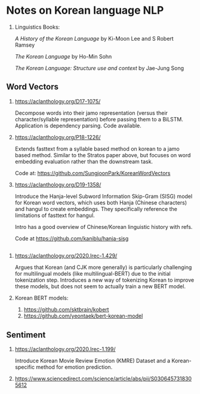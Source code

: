 # Notes on Korean language NLP

1. Linguistics Books:
    
    *A History of the Korean Language* by Ki-Moon Lee and S Robert Ramsey

    *The Korean Language* by Ho-Min Sohn

    *The Korean Language: Structure use and context* by Jae-Jung Song

## Word Vectors

1. https://aclanthology.org/D17-1075/

    Decompose words into their jamo representation (versus their character/syllable representation) before passing them to a BiLSTM.  Application is dependency parsing.  Code available.


1. https://aclanthology.org/P18-1226/

    Extends fasttext from a syllable based method on korean to a jamo based method.
    Similar to the Stratos paper above, but focuses on word embedding evaluation rather than the downstream task.

    Code at: https://github.com/SungjoonPark/KoreanWordVectors

1. https://aclanthology.org/D19-1358/

    Introduce the Hanja-level Subword Information Skip-Gram (SISG) model for Korean word vectors, which uses both Hanja (Chinese characters) and hangul to create embeddings.
    They specifically reference the limitations of fasttext for hangul.

    Intro has a good overview of Chinese/Korean linguistic history with refs.    

    Code at https://github.com/kaniblu/hanja-sisg

## 

1. https://aclanthology.org/2020.lrec-1.429/

    Argues that Korean (and CJK more generally) is particularly challenging for multilingual models (like multilingual-BERT) due to the initial tokenization step.
    Introduces a new way of tokenizing Korean to improve these models,
    but does not seem to actually train a new BERT model.

1. Korean BERT models:
    1. https://github.com/sktbrain/kobert
    1. https://github.com/yeontaek/bert-korean-model

## Sentiment

1. https://aclanthology.org/2020.lrec-1.199/

   Introduce Korean Movie Review Emotion (KMRE) Dataset and a Korean-specific method for emotion prediction.

1. https://www.sciencedirect.com/science/article/abs/pii/S0306457318305612
